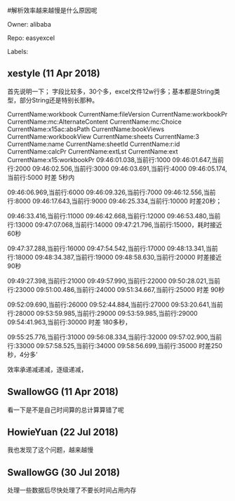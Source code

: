 #解析效率越来越慢是什么原因呢

Owner: alibaba

Repo: easyexcel

Labels: 

## xestyle (11 Apr 2018)

首先说明一下；
字段比较多，30个多，excel文件12w行多；基本都是String类型，部分String还是特别长那种。

CurrentName:workbook
CurrentName:fileVersion
CurrentName:workbookPr
CurrentName:mc:AlternateContent
CurrentName:mc:Choice
CurrentName:x15ac:absPath
CurrentName:bookViews
CurrentName:workbookView
CurrentName:sheets
CurrentName:3
CurrentName:name
CurrentName:sheetId
CurrentName:r:id
CurrentName:calcPr
CurrentName:extLst
CurrentName:ext
CurrentName:x15:workbookPr
09:46:01.038,当前行:1000
09:46:01.647,当前行:2000
09:46:02.506,当前行:3000
09:46:03.691,当前行:4000
09:46:05.174,当前行:5000  时差 5秒内

09:46:06.969,当前行:6000
09:46:09.326,当前行:7000
09:46:12.556,当前行:8000
09:46:17.643,当前行:9000
09:46:25.334,当前行:10000  时差20秒；

09:46:33.416,当前行:11000
09:46:42.668,当前行:12000
09:46:53.480,当前行:13000
09:47:07.068,当前行:14000
09:47:21.796,当前行:15000，耗时接近60秒

09:47:37.288,当前行:16000
09:47:54.542,当前行:17000
09:48:13.341,当前行:18000
09:48:34.387,当前行:19000
09:48:58.630,当前行:20000  时差接近90秒

09:49:27.398,当前行:21000
09:49:57.990,当前行:22000
09:50:28.021,当前行:23000
09:51:00.486,当前行:24000
09:51:34.667,当前行:25000  时差 90秒

09:52:09.690,当前行:26000
09:52:44.884,当前行:27000
09:53:20.641,当前行:28000
09:53:59.985,当前行:29000
09:53:59.985,当前行:29000
09:54:41.963,当前行:30000 时差 180多秒，

09:55:25.776,当前行:31000
09:56:08.334,当前行:32000
09:57:02.900,当前行:33000
09:57:58.525,当前行:34000
09:58:56.699,当前行:35000  时差250秒，4分多’

效率承递减递减，逐级递减，


## SwallowGG (11 Apr 2018)

看一下是不是自己时间算的总计算算错了呢

## HowieYuan (22 Jul 2018)

我也发现了这个问题，越来越慢

## SwallowGG (30 Jul 2018)

处理一些数据后尽快处理了不要长时间占用内存

